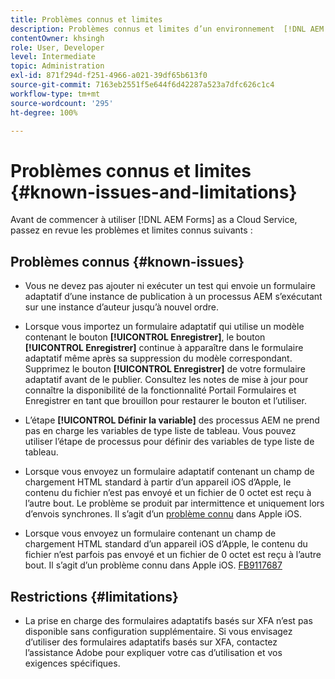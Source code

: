 ```yaml
---
title: Problèmes connus et limites
description: Problèmes connus et limites d’un environnement  [!DNL AEM Forms] as a Cloud Service
contentOwner: khsingh
role: User, Developer
level: Intermediate
topic: Administration
exl-id: 871f294d-f251-4966-a021-39df65b613f0
source-git-commit: 7163eb2551f5e644f6d42287a523a7dfc626c1c4
workflow-type: tm+mt
source-wordcount: '295'
ht-degree: 100%

---
```


# Problèmes connus et limites {#known-issues-and-limitations}

Avant de commencer à utiliser [!DNL AEM Forms] as a Cloud Service, passez en revue les problèmes et limites connus suivants :

## Problèmes connus {#known-issues}

* Vous ne devez pas ajouter ni exécuter un test qui envoie un formulaire adaptatif d’une instance de publication à un processus AEM s’exécutant sur une instance d’auteur jusqu’à nouvel ordre.

* Lorsque vous importez un formulaire adaptatif qui utilise un modèle contenant le bouton **[!UICONTROL Enregistrer]**, le bouton **[!UICONTROL Enregistrer]** continue à apparaître dans le formulaire adaptatif même après sa suppression du modèle correspondant. Supprimez le bouton **[!UICONTROL Enregistrer]** de votre formulaire adaptatif avant de le publier. Consultez les notes de mise à jour pour connaître la disponibilité de la fonctionnalité Portail Formulaires et Enregistrer en tant que brouillon pour restaurer le bouton et l’utiliser.

* L’étape **[!UICONTROL Définir la variable]** des processus AEM ne prend pas en charge les variables de type liste de tableau. Vous pouvez utiliser l’étape de processus pour définir des variables de type liste de tableau.

* Lorsque vous envoyez un formulaire adaptatif contenant un champ de chargement HTML standard à partir d’un appareil iOS d’Apple, le contenu du fichier n’est pas envoyé et un fichier de 0 octet est reçu à l’autre bout. Le problème se produit par intermittence et uniquement lors d’envois synchrones. Il s’agit d’un [problème connu](https://feedbackassistant.apple.com/feedback/9117687) dans Apple iOS.

* Lorsque vous envoyez un formulaire contenant un champ de chargement HTML standard d’un appareil iOS d’Apple, le contenu du fichier n’est parfois pas envoyé et un fichier de 0 octet est reçu à l’autre bout. Il s’agit d’un problème connu dans Apple iOS. [FB9117687](https://feedbackassistant.apple.com/feedback/9117687)


## Restrictions {#limitations}

* La prise en charge des formulaires adaptatifs basés sur XFA n’est pas disponible sans configuration supplémentaire. Si vous envisagez d’utiliser des formulaires adaptatifs basés sur XFA, contactez l’assistance Adobe pour expliquer votre cas d’utilisation et vos exigences spécifiques.

